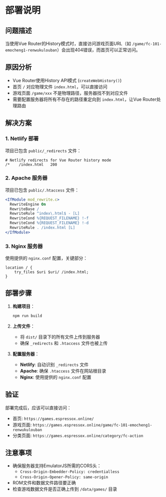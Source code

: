 # 部署说明

## 问题描述
当使用Vue Router的History模式时，直接访问游戏页面URL（如 `/game/fc-101-emocheng1-renwukulouban`）会出现404错误，而首页可以正常访问。

## 原因分析
- Vue Router使用History API模式 (`createWebHistory()`)
- 首页 `/` 对应物理文件 `index.html`，可以直接访问
- 游戏页面 `/game/xxx` 不是物理路径，服务器找不到对应文件
- 需要配置服务器将所有不存在的路径重定向到 `index.html`，让Vue Router处理路由

## 解决方案

### 1. Netlify 部署
项目已包含 `public/_redirects` 文件：
```
# Netlify redirects for Vue Router history mode
/*    /index.html   200
```

### 2. Apache 服务器
项目已包含 `public/.htaccess` 文件：
```apache
<IfModule mod_rewrite.c>
  RewriteEngine On
  RewriteBase /
  RewriteRule ^index\.html$ - [L]
  RewriteCond %{REQUEST_FILENAME} !-f
  RewriteCond %{REQUEST_FILENAME} !-d
  RewriteRule . /index.html [L]
</IfModule>
```

### 3. Nginx 服务器
使用提供的 `nginx.conf` 配置，关键部分：
```nginx
location / {
    try_files $uri $uri/ /index.html;
}
```

## 部署步骤

1. **构建项目**：
   ```bash
   npm run build
   ```

2. **上传文件**：
   - 将 `dist/` 目录下的所有文件上传到服务器
   - 确保 `_redirects` 和 `.htaccess` 文件也被上传

3. **配置服务器**：
   - **Netlify**: 自动识别 `_redirects` 文件
   - **Apache**: 确保 `.htaccess` 文件在网站根目录
   - **Nginx**: 使用提供的 `nginx.conf` 配置

## 验证
部署完成后，应该可以直接访问：
- 首页: `https://games.espressox.online/`
- 游戏页面: `https://games.espressox.online/game/fc-101-emocheng1-renwukulouban`
- 分类页面: `https://games.espressox.online/category/fc-action`

## 注意事项
- 确保服务器支持EmulatorJS所需的CORS头：
  - `Cross-Origin-Embedder-Policy: credentialless`
  - `Cross-Origin-Opener-Policy: same-origin`
- ROM文件和数据文件路径要正确
- 检查游戏数据文件是否正确上传到 `/data/games/` 目录